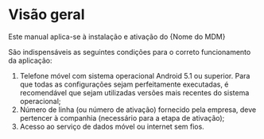 # Visão geral

Este manual aplica-se à instalação e ativação do {Nome do MDM}&#x20;

São indispensáveis as seguintes condições para o correto funcionamento da aplicação:

1. Telefone móvel com sistema operacional Android 5.1 ou superior. Para que todas as configurações sejam perfeitamente executadas, é recomendável que sejam utilizadas versões mais recentes do sistema operacional;
2. Número de linha (ou número de ativação) fornecido pela empresa, deve pertencer à companhia (necessário para a etapa de ativação);
3. Acesso ao serviço de dados móvel ou internet sem fios.
